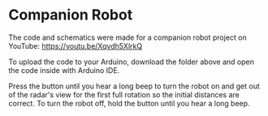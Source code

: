 # Companion Robot

The code and schematics were made for a companion robot project on YouTube: https://youtu.be/Xqvdh5XlrkQ

To upload the code to your Arduino, download the folder above and open the code inside with Arduino IDE.

Press the button until you hear a long beep to turn the robot on and get out of the radar's view for the first full rotation so the initial distances are correct. To turn the robot off, hold the button until you hear a long beep.
